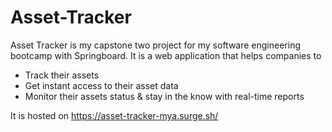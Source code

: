 # Asset-Tracker

Asset Tracker is my capstone two project for my software engineering bootcamp with Springboard. It is a web application that helps companies to
- Track their assets
- Get instant access to their asset data
- Monitor their assets status & stay in the know with real-time reports

It is hosted on https://asset-tracker-mya.surge.sh/
